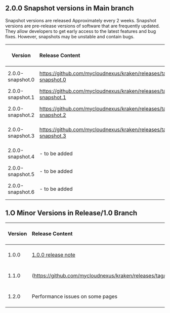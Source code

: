 
## 2.0.0 Snapshot versions in Main branch
Snapshot versions are released Approximately every 2 weeks.
Snapshot versions are pre-release versions of software that are frequently updated.
They allow developers to get early access to the latest features and bug fixes.
However, snapshots may be unstable and contain bugs.

| Version          | Release Content       | Target Release Date  | Actual Release Date |
| -----------------|:---------------------| --------------------:|--------------------:|
| 2.0.0-snapshot.0 | https://github.com/mycloudnexus/kraken/releases/tag/v2.0.0-snapshot.0  |      Dec-23-2024     |         Dec-26-2024            |
| 2.0.0-snapshot.1 | https://github.com/mycloudnexus/kraken/releases/tag/v2.0.0-snapshot.1 |      Jan-3-2025     |       Jan-9-2025              |
| 2.0.0-snapshot.2 | https://github.com/mycloudnexus/kraken/releases/tag/v2.0.0-snapshot.2            |      Jan-17-2025    |  Jan-21-2025                   |
| 2.0.0-snapshot.3 | https://github.com/mycloudnexus/kraken/releases/tag/v2.0.0-snapshot.3              |      Feb-7-2025     |     Feb-11-2025               |
| 2.0.0-snapshot.4 | - to be added               |      Feb-21-2025     |                     |
| 2.0.0-snapshot.5 | - to be added               |      Mar-7-2025     |                     |
| 2.0.0-snapshot.6 | - to be added               |      Mar-21-2025     |                     |



## 1.O Minor Versions in Release/1.0 Branch

| Version          | Release Content       | Target Release Date  | Actual Release Date |
| -----------------|:---------------------| --------------------:|--------------------:|
| 1.0.0 | [1.0.0 release note](https://github.com/mycloudnexus/kraken/releases/tag/v1.0.0)  |    Nov-21-2024       |           Nov-25-2024          |
| 1.1.0 | (https://github.com/mycloudnexus/kraken/releases/tag/v1.1.0)  |      Dec-27-2024     |       Dec-30-2024              |
| 1.2.0 | Performance issues on some pages | Jan-24-2025 | |

